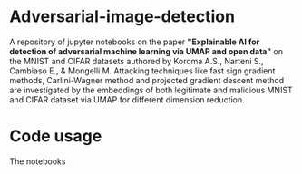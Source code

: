 # Adversarial-image-detection
A repository of jupyter notebooks on the paper **"Explainable AI for detection of adversarial machine learning via UMAP and open data"** on the MNIST and CIFAR datasets authored by Koroma A.S., Narteni S., Cambiaso E., & Mongelli M.
Attacking techniques like fast sign gradient methods, Carlini-Wagner method and projected gradient descent method are investigated by the embeddings of both legitimate and malicious MNIST and CIFAR dataset via UMAP for different dimension reduction. 


# Code usage
The notebooks

